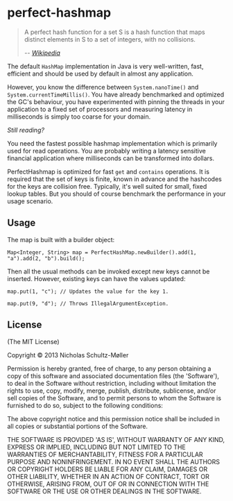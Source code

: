 perfect-hashmap
===============

> A perfect hash function for a set S is a hash function that maps
> distinct elements in S to a set of integers, with no collisions.
>
> -- <cite>[Wikipedia][1]</cite>

The default `HashMap` implementation in Java is very well-written, fast, efficient and should be used by default in almost any application.

However, you know the difference between `System.nanoTime()` and `System.currentTimeMillis()`. You have already benchmarked and optimized the GC's behaviour, you have experimented with pinning the threads in your application to a fixed set of processors and measuring latency in milliseconds is simply too coarse for your domain.

*Still reading?*

You need the fastest possible hashmap implementation which is primarily used for read operations. You are probably writing a latency sensitive
financial application where milliseconds can be transformed into dollars.

PerfectHashmap is optimized for fast `get` and `contains` operations.
It is required that the set of keys is finite, known in advance and the hashcodes for the keys are collision free.
Typically, it's well suited for small, fixed lookup tables. But you should of course benchmark the performance in your usage scenario.

## Usage

The map is built with a builder object:

    Map<Integer, String> map = PerfectHashMap.newBuilder().add(1, "a").add(2, "b").build();

Then all the usual methods can be invoked except new keys cannot be inserted. However, existing keys can have the values updated:

    map.put(1, "c"); // Updates the value for the key 1.

    map.put(9, "d"); // Throws IllegalArgumentException.


## License

(The MIT License)

Copyright &copy; 2013 Nicholas Schultz-Møller

Permission is hereby granted, free of charge, to any person obtaining
a copy of this software and associated documentation files (the
'Software'), to deal in the Software without restriction, including
without limitation the rights to use, copy, modify, merge, publish,
distribute, sublicense, and/or sell copies of the Software, and to
permit persons to whom the Software is furnished to do so, subject to
the following conditions:

The above copyright notice and this permission notice shall be
included in all copies or substantial portions of the Software.

THE SOFTWARE IS PROVIDED 'AS IS', WITHOUT WARRANTY OF ANY KIND,
EXPRESS OR IMPLIED, INCLUDING BUT NOT LIMITED TO THE WARRANTIES OF
MERCHANTABILITY, FITNESS FOR A PARTICULAR PURPOSE AND NONINFRINGEMENT.
IN NO EVENT SHALL THE AUTHORS OR COPYRIGHT HOLDERS BE LIABLE FOR ANY
CLAIM, DAMAGES OR OTHER LIABILITY, WHETHER IN AN ACTION OF CONTRACT,
TORT OR OTHERWISE, ARISING FROM, OUT OF OR IN CONNECTION WITH THE
SOFTWARE OR THE USE OR OTHER DEALINGS IN THE SOFTWARE.

[1]:http://en.wikipedia.org/wiki/Perfect_hash_function
